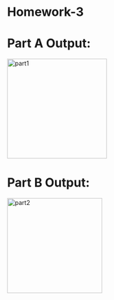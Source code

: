 # Homework-3
# Part A Output:
<img width="232" alt="part1" src="https://github.com/aaalea7/Homework-3/assets/35973992/ef900d1d-4b53-49ca-92b1-4007fa4748ce">

# Part B Output:
<img width="221" alt="part2" src="https://github.com/aaalea7/Homework-3/assets/35973992/317ec4a0-3e1d-48c8-9a33-ad2aa3e8279a">
